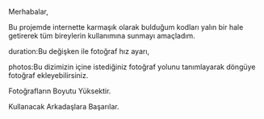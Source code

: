 Merhabalar,

Bu projemde internette karmaşık olarak bulduğum kodları yalın bir hale getirerek tüm bireylerin kullanımına sunmayı amaçladım.


duration:Bu değişken ile fotoğraf hız ayarı,


photos:Bu dizimizin içine istediğiniz fotoğraf yolunu tanımlayarak döngüye fotoğraf ekleyebilirsiniz.

Fotoğrafların Boyutu Yüksektir.

Kullanacak Arkadaşlara Başarılar.
